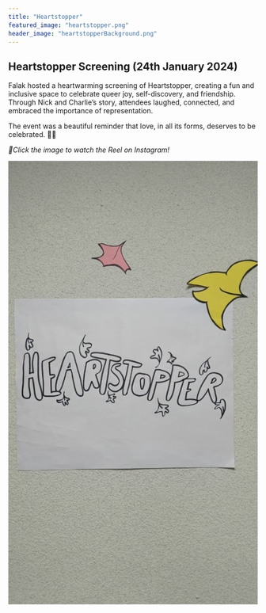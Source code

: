 ```yaml
---
title: "Heartstopper"
featured_image: "heartstopper.png"
header_image: "heartstopperBackground.png"
---
```

## Heartstopper Screening (24th January 2024)

Falak hosted a heartwarming screening of Heartstopper, creating a fun and inclusive space to celebrate queer joy, self-discovery, and friendship. Through Nick and Charlie’s story, attendees laughed, connected, and embraced the importance of representation. 

The event was a beautiful reminder that love, in all its forms, deserves to be celebrated. 🌈✨

*🔗Click the image to watch the Reel on Instagram!*

[![Instagram Reel](heartstopper_reel.jpg)](https://www.instagram.com/reel/C22HadnPg1G/?utm_source=ig_web_copy_link&igsh=MzRlODBiNWFlZA==)
